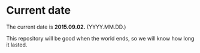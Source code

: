 # Current date

The current date is **2015.09.02.** (YYYY.MM.DD.)

This repository will be good when the world ends, so we will know how long it lasted.